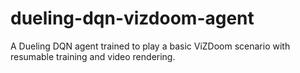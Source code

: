 # dueling-dqn-vizdoom-agent
A Dueling DQN agent trained to play a basic ViZDoom scenario with resumable training and video rendering.
